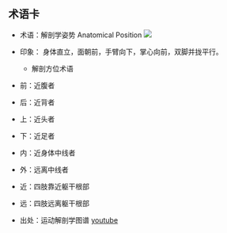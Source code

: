 术语卡
- 
- 术语：解剖学姿势 Anatomical Position
![](https://image1.slideserve.com/2318417/correct-anatomical-position-n.jpg)
- 印象：
 身体直立，面朝前，手臂向下，掌心向前，双脚并拢平行。

  - 解剖方位术语

- 前：近腹者
- 后：近背者
- 上：近头者
- 下：近足者
- 内：近身体中线者
- 外：远离中线者
- 近：四肢靠近躯干根部
- 远：四肢远离躯干根部
- 出处：运动解剖学图谱  [youtube](https://www.youtube.com/watch?v=J8E2eS_1njA)


